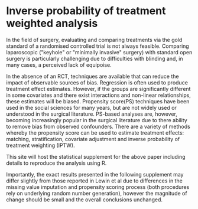 # Inverse probability of treatment weighted analysis

In the field of surgery, evaluating and comparing treatments via the gold standard of a randomised controlled trial is not always feasible. Comparing laparoscopic ("keyhole" or "minimally invasive" surgery) with standard open surgery is particularly challenging due to difficulties with blinding and, in many cases, a perceived lack of equipoise.

In the absence of an RCT, techniques are available that can reduce the impact of observable sources of bias. Regression is often used to produce treatment effect estimates. However, if the groups are significantly different in some covariates and there exist interactions and non-linear relationships, these estimates will be biased. Propensity score(PS) techniques have been used in the social sciences for many years, but are not widely used or understood in the surgical literature. PS-based analyses are, however, becoming increasingly popular in the surgical literature due to there ability to remove bias from observed confounders. There are a variety of methods whereby the propensity score can be used to estimate treatment effects: matching, stratification, covariate adjustment and inverse probability of treatment weighting (IPTW).

This site will host the statistical supplement for the above paper including details to reproduce the analysis using R.

Importantly, the exact results presented in the following supplement may differ slightly from those reported in Lewin et al due to differences in the missing value imputation and propensity scoring process (both procedures rely on underlying random number generation), however the magnitude of change should be small and the overall conclusions unchanged.


